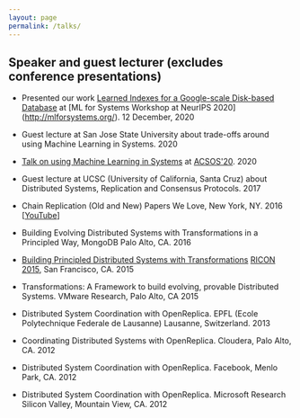 ```yaml
---
layout: page
permalink: /talks/
---
```


## Speaker and guest lecturer (excludes conference presentations)

- Presented our work [Learned Indexes for a Google-scale Disk-based Database](http://mlforsystems.org/assets/papers/neurips2020/learned_abu-libdeh_2020.pdf) at [ML for Systems Workshop at NeurIPS 2020] (http://mlforsystems.org/). 12 December, 2020

-   Guest lecture at San Jose State University about trade-offs around using Machine Learning in Systems. 2020

-   [Talk on using Machine Learning in Systems](https://2020.acsos.org/details/acsos-2020-in-practice-track/2/When-to-use-the-golden-hammer-Thinking-about-the-trade-offs-around-using-machine-lea) at [ACSOS'20](https://2020.acsos.org/). 2020

-   Guest lecture at UCSC (University of California, Santa Cruz) about Distributed Systems, Replication and Consensus Protocols. 2017

-   Chain Replication (Old and New) Papers We Love, New York, NY. 2016 [[YouTube](https://www.youtube.com/watch?v=1hDjkV4iFzs)]

-   Building Evolving Distributed Systems with Transformations in a Principled Way, MongoDB Palo Alto, CA. 2016

-   [Building Principled Distributed Systems with Transformations](http://ricon.io/speakers.html#building-principled-distributed-systems-with-transformations) [RICON 2015](http://ricon.io/speakers.html), San Francisco, CA. 2015

-   Transformations: A Framework to build evolving, provable Distributed Systems. VMware Research, Palo Alto, CA 2015

-   Distributed System Coordination with OpenReplica. EPFL (Ecole Polytechnique Federale de Lausanne) Lausanne, Switzerland. 2013

-   Coordinating Distributed Systems with OpenReplica. Cloudera, Palo Alto, CA. 2012

-   Distributed System Coordination with OpenReplica. Facebook, Menlo Park, CA. 2012

-   Distributed System Coordination with OpenReplica. Microsoft Research Silicon Valley, Mountain View, CA. 2012
